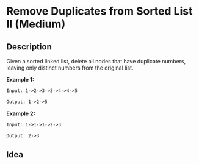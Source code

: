 # Remove Duplicates from Sorted List II (Medium)

## Description

Given a sorted linked list, delete all nodes that have duplicate numbers, leaving only distinct numbers from the original list.

**Example 1:**
```html
Input: 1->2->3->3->4->4->5

Output: 1->2->5
```

**Example 2:**
```html
Input: 1->1->1->2->3

Output: 2->3
```

## Idea
